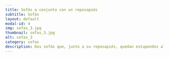 ```yaml
---
title: Sofás a conjunto con un reposapiés
subtitle: Sofás
layout: default
modal-id: 4
img: sofas_3.jpg
thumbnail: sofas_3.jpg
alt: sofas_3
category: sofas
description: Dos sofás que, junto a su reposapiés, quedan estupendos al lado de su mesita.
---
```

